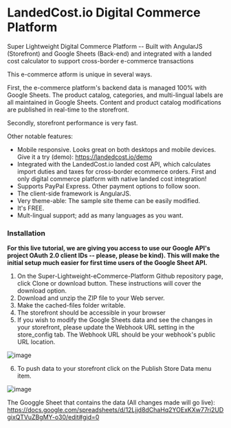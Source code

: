 # LandedCost.io Digital Commerce Platform
Super Lightweight Digital Commerce Platform -- Built with AngularJS (Storefront) and Google Sheets (Back-end) and integrated with a landed cost calculator to support cross-border e-commerce transactions

This e-commerce atform is unique in several ways. 

First, the e-commerce platform's backend data is managed 100% with Google Sheets.
The product catalog, categories, and multi-lingual labels are all maintained in Google Sheets. 
Content and product catalog modifications are published in real-time to the storefront. 

Secondly, storefront performance is very fast. 

Other notable features:

- Mobile responsive. Looks great on both desktops and mobile devices. Give it a try (demo): https://landedcost.io/demo
- Integrated with the LandedCost.io landed cost API, which calculates import duties and taxes for cross-border ecommerce orders.
  First and only digital commerce platform with native landed cost integration!
- Supports PayPal Express. Other payment options to follow soon.
- The client-side framework is AngularJS.
- Very theme-able: The sample site theme can be easily modified.
- It's FREE.
- Mult-lingual support; add as many languages as you want. 
 
### Installation

**For this live tutorial, we are giving you access to use our Google API's project OAuth 2.0 client IDs -- please, please be kind). This will make the initial setup much easier for first time users of the Google Sheet API.**

1. On the Super-Lightweight-eCommerce-Platform Github repository page, click Clone or download button. These instructions will cover the download option.
2. Download and unzip the ZIP file to your Web server.
3. Make the cached-files folder writable.
4. The storefront should be accessible in your browser
5. If you wish to modify the Google Sheets data and see the changes in your storefront, please update the Webhook URL setting in the store_config tab. The Webhook URL should be your webhook's public URL location.

![image](https://github.com/VineGlobal/Super-Lightweight-eCommerce-Platform/assets/817291/d8e1fc89-e2b0-4abe-bb10-1ae2ca053204)

6. To push data to your storefront click on the Publish Store Data menu item.

![image](https://github.com/VineGlobal/Super-Lightweight-eCommerce-Platform/assets/817291/b736df73-5c09-426b-9443-5e88a1ed625f)


The Googgle Sheet that contains the data (All changes made will go live):
https://docs.google.com/spreadsheets/d/12Ljjd8dChaHq2YOExKXw77ri2UDgixQTVuZBgMY-o30/edit#gid=0

